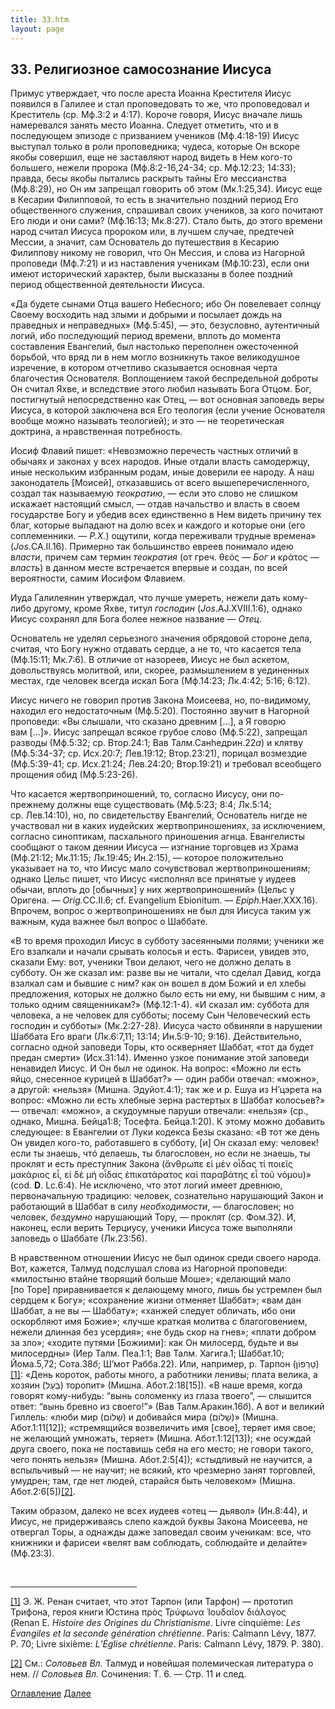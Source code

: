 ```yaml
---
title: 33.htm
layout: page
---
```




<title>Руслан Хазарзар. Сын Человеческий. Глава тридцать третья</title>


<h2>33. Религиозное самосознание Иисуса</h2>

<p>Примус утверждает, что после ареста Иоанна Крестителя Иисус появился в
Галилее и стал проповедовать то же, что проповедовал и Креститель
(ср.&nbsp;Мф.3:2&nbsp;и&nbsp;4:17). Короче говоря, Иисус вначале лишь
намеревался занять место Иоанна. Следует отметить, что и в последующем эпизоде
с призванием учеников (Мф.4:18-19) Иисус выступал только в роли проповедника;
чудеса, которые Он вскоре якобы совершил, еще не заставляют народ видеть в Нем
кого-то большего, нежели пророка (Мф.8:2-16,24-34; ср.&nbsp;Мф.12:23; 14:33);
правда, бесы якобы пытались раскрыть тайны Его мессианства (Мф.8:29), но Он им
запрещал говорить об этом (Мк.1:25,34). Иисус еще в Кесарии Филипповой, то есть
в значительно поздний период Его общественного служения, спрашивал своих
учеников, за кого почитают Его люди и они сами? (Мф.16:13; Мк.8:27). Стало
быть, до этого времени народ считал Иисуса пророком или, в лучшем случае,
предтечей Мессии, а значит, сам Основатель до путешествия в Кесарию Филиппову
никому не говорил, что Он Мессия, и слова из Нагорной проповеди (Мф.7:21) и из
наставления ученикам (Мф.10:23), если они имеют исторический характер, были
высказаны в более поздний период общественной деятельности Иисуса.</p>

<p style='margin-bottom:6.0pt'>«Да будете сынами Отца вашего Небесного; ибо Он
повелевает солнцу Своему восходить над злыми и добрыми и посылает дождь на
праведных и неправедных» (Мф.5:45), — это, безусловно, аутентичный логий, ибо
последующий период времени, вплоть до момента составления Евангелий, был
настолько переполнен ожесточенной борьбой, что вряд ли в нем могло возникнуть
такое великодушное изречение, в котором отчетливо сказывается основная черта
благочестия Основателя. Воплощением такой беспредельной доброты Он считал Яхве,
и вследствие этого любил называть Бога Отцом. Бог, постигнутый непосредственно
как Отец, — вот основная заповедь веры Иисуса, в которой заключена вся Его
теология (если учение Основателя вообще можно называть теологией); и это — не
теоретическая доктрина, а нравственная потребность.</p>

<p>Иосиф Флавий пишет: «Невозможно перечесть частных отличий в обычаях и
законах у всех народов. Иные отдали власть самодержцу, иные нескольким
избранным родам, иные доверили ее народу. А наш законодатель [Моисей],
отказавшись от всего вышеперечисленного, создал так называемую
<i>теократию</i>, — если это слово не слишком искажает настоящий смысл, — отдав
начальство и власть в своем государстве Богу и убедив всех единственно в Нем
видеть причину тех благ, которые выпадают на долю всех и каждого и которые они
(его соплеменники. — <i>Р.Х.</i>) ощутили, когда переживали трудные времена»
(<i>Jos.</i>CA.II.16). Примерно так большинство евреев понимало идею
<i>власти</i>, причем сам термин <i>теократия</i> (от&nbsp;греч. <span
class=g>&#952;&#949;&#972;&#962;</span> — <i>Бог</i> и <span
class=g>&#954;&#961;&#940;&#964;&#959;&#962;</span> — <i>власть</i>) в данном
месте встречается впервые и создан, по всей вероятности, самим Иосифом
Флавием.</p>

<p>Иуда Галилеянин утверждал, что лучше умереть, нежели дать кому-либо другому,
кроме Яхве, титул <i>господин</i> (<i>Jos</i>.AJ.XVIII.1:6), однако Иисус
сохранял для Бога более нежное название — <i>Отец</i>.</p>

<p>Основатель не уделял серьезного значения обрядовой стороне дела, считая, что
Богу нужно отдавать сердце, а не то, что касается тела (Мф.15:11; Мк.7:6). В
отличие от назореев, Иисус не был аскетом, довольствуясь молитвой, или, скорее,
размышлением в уединенных местах, где человек всегда искал Бога (Мф.14:23;
Лк.4:42; 5:16; 6:12).</p>

<p>Иисус ничего не говорил против Закона Моисеева, но, по-видимому, находил его
недостаточным (Мф.5:20). Постоянно звучит в Нагорной проповеди: «Вы слышали,
что сказано древним&nbsp;[...], а Я говорю вам&nbsp;[...]». Иисус запрещал
всякое грубое слово (Мф.5:22), запрещал разводы (Мф.5:32; ср.&nbsp;Втор.24:1;
Вав Талм.Санhедрин.22<i>а</i>) и клятву (Мф.5:34-37; ср.&nbsp;Исх.20:7;
Лев.19:12; Втор.23:21), порицал возмездие (Мф.5:39-41; ср.&nbsp;Исх.21:24;
Лев.24:20; Втор.19:21) и требовал всеобщего прощения обид (Мф.5:23-26).</p>

<p>Что касается жертвоприношений, то, согласно Иисусу, они по-прежнему должны
еще существовать (Мф.5:23; 8:4; Лк.5:14; ср.&nbsp;Лев.14:10), но, по
свидетельству Евангелий, Основатель нигде не участвовал ни в каких иудейских
жертвоприношениях, за исключением, согласно синоптикам, пасхального приношения
агнца. Евангелисты сообщают о таком деянии Иисуса — изгнание торговцев из Храма
(Мф.21:12; Мк.11:15; Лк.19:45; Ин.2:15), — которое положительно указывает на
то, что Иисус мало сочувствовал жертвоприношениям; однако Цельс пишет, что
Иисус &#171;исполнял все принятые у иудеев обычаи, вплоть до [обычных] у них
жертвоприношений&#187; (Цельс у Оригена. — <i>Orig.</i>CC.II.6;
cf.&nbsp;Evangelium Ebionitum. — <i>Epiph.</i>Haer.XXX.16). Впрочем, вопрос о
жертвоприношениях не был для Иисуса таким уж важным, куда важнее был вопрос о
Шаббате.</p>

<p>«В то время проходил Иисус в субботу засеянными полями; ученики же Его
взалкали и начали срывать колосья и есть. Фарисеи, увидев это, сказали Ему:
вот, ученики Твои делают, чего не должно делать в субботу. Он же сказал им:
разве вы не читали, что сделал Давид, когда взалкал сам и бывшие с ним? как он
вошел в дом Божий и ел хлебы предложения, которых не должно было есть ни ему,
ни бывшим с ним, а только одним священникам?» (Мф.12:1-4). «И сказал им:
суббота для человека, а не человек для субботы; посему Сын Человеческий есть
господин и субботы» (Мк.2:27-28). Иисуса часто обвиняли в нарушении Шаббата Его
враги (Лк.6:7,11; 13:14; Ин.5:9-10; 9:16). Действительно, согласно одной
заповеди Торы, кто оскверняет Шаббат, «тот да будет предан смерти» (Исх.31:14).
Именно узкое понимание этой заповеди ненавидел Иисус. И Он был не одинок. На
вопрос: «Можно ли есть яйцо, снесенное курицей в Шаббат?» — один рабби отвечал:
«можно», а другой: «нельзя» (Мишна. Эдуйот.4:1); так же и р.&nbsp;Ешуа из
Н’цэрета на вопрос: «Можно ли есть хлебные зерна растертых в Шаббат колосьев?» —
отвечал: «можно», а скудоумные паруши отвечали: «нельзя» (ср., однако, Мишна.
Бейца1:8; Тосефта. Бейца.1:20). К этому можно добавить следующее: в Евангелии
от Луки кодекса Безы сказано: «В тот же день Он увидел кого-то, работавшего в
субботу, [и] Он сказал ему: человек! если ты знаешь, чт&oacute; делаешь, ты
благословен, но если не знаешь, ты проклят и есть преступник Закона (<span
class=g>&#7940;&#957;&#952;&#961;&#969;&#960;&#949; &#949;&#7984;
&#956;&#8050;&#957; &#959;&#7990;&#948;&#945;&#962; &#964;&#943;
&#960;&#959;&#953;&#949;&#8150;&#962;
&#956;&#945;&#954;&#940;&#961;&#953;&#959;&#962; &#949;&#7990;, &#949;&#7984;
&#948;&#8050; &#956;&#942; &#959;&#7990;&#948;&#945;&#962;
&#7952;&#960;&#953;&#954;&#945;&#964;&#940;&#961;&#945;&#964;&#959;&#962;
&#954;&#945;&#8054; &#960;&#945;&#961;&#945;&#946;&#940;&#964;&#951;&#962;
&#949;&#7990; &#964;&#959;&#8166; &#957;&#972;&#956;&#959;&#965;</span>)»
(cod.&nbsp;<b>D</b>. Lc.6:4). Не исключено, что этот логий имеет древнюю,
первоначальную традицию: человек, сознательно нарушающий Закон и работающий в
Шаббат в силу <i>необходимости</i>, — благословен; но человек, <i>бездумно</i>
нарушающий Тору, — проклят (ср.&nbsp;Фом.32). И, наконец, если верить Терциусу,
ученики Иисуса тоже выполняли заповедь о Шаббате (Лк.23:56).</p>

<p>В нравственном отношении Иисус не был одинок среди своего народа. Вот,
кажется, Талмуд подслушал слова из Нагорной проповеди: «милостыню втайне
творящий больше Моше»; «делающий мало [по&nbsp;Торе] приравнивается к делающему
много, лишь бы устремлен был сердцем к Богу»; «сохранение жизни отменяет
Шаббат»; «вам дан Шаббат, а не вы — Шаббату»; «ханжей следует обличать, ибо они
оскорбляют имя Божие»; «лучше краткая молитва с благоговением, нежели длинная
без усердия»; «не будь скор на гнев»; «плати добром за зло»; «ходите путями
[Божиими]: как Он милосерд, будьте и вы милосердны» (Иер Талм. Пеа.1:1; Вав
Талм. Хагига.1; Шаббат.10; Йома.5,72; Сота.38<i>б</i>; Ш’мот Рабба.22). Или,
например, р.&nbsp;Тарпон <span
dir=RTL>(&#1496;&#1463;&#1512;&#1456;&#1508;&#1493;&#1465;&#1503;)</span><span
dir=LTR></span><span dir=LTR></span><a href="#_ftn1" name="_ftnref1">[1]</a>:
«День короток, работы много, а работники ленивы; плата велика, а хозяин <span
dir=RTL>(&#1489;&#1463;&#1506;&#1463;&#1500;)</span><span
dir=LTR></span><span dir=LTR></span> торопит» (Мишна. Абот.2:18[15]). «В наше
время, когда говорят кому-нибудь: “вынь соломенку из глаза твоего”, — слышится
ответ: “вынь бревно из своего!”» (Вав Талм.Аракин.16<i>б</i>). А вот и великий
Гиллель: «люби мир <span
dir=RTL>(&#1513;&#1473;&#1464;&#1500;&#1493;&#1465;&#1501;)</span><span
dir=LTR></span><span dir=LTR></span> и добивайся мира <span
dir=RTL>(&#1513;&#1473;&#1464;&#1500;&#1493;&#1465;&#1501;)</span><span
dir=LTR></span><span dir=LTR></span>» (Мишна. Абот.1:11[12]); «стремящийся
возвеличить имя [свое], теряет имя свое; не желающий умножать, теряет» (Мишна.
Абот.1:12[13]); «не осуждай друга своего, пока не поставишь себя на его место;
не говори такого, чего понять нельзя» (Мишна. Абот.2:5[4]); «стыдливый не
научится, а вспыльчивый — не научит; не всякий, кто чрезмерно занят торговлей,
умудрен; там, где нет людей, старайся быть человеком» (Мишна. Абот.2:6[5])<a
href="#_ftn2" name="_ftnref2">[2]</a>.</p>

<p>Таким образом, далеко не всех иудеев «отец — дьявол» (Ин.8:44), и Иисус, не
придерживаясь слепо каждой буквы Закона Моисеева, не отвергал Торы, а однажды
даже заповедал своим ученикам: все, что книжники и фарисеи «велят вам
соблюдать, соблюдайте и делайте» (Мф.23:3).</p>
<p>&nbsp;</p>

<hr align="left" width="40%">

<p class=s><a href="#_ftnref1" name="_ftn1">[1]</a> Э.&nbsp;Ж.&nbsp;Ренан
считает, что этот Тарпон (или Тарфон) — прототип Трифона, героя книги Юстина
<span class=g>&#960;&#961;&#8056;&#962;
&#932;&#961;&#8059;&#966;&#969;&#957;&#945;
&#7992;&#959;&#965;&#948;&#945;&#8150;&#959;&#957;
&#948;&#953;&#8049;&#955;&#959;&#947;&#959;&#962;</span> (Renan&nbsp;E.
<i>Histoire des Origines du Christianisme</i>. Livre cinqui&egrave;me: <i>Les
&Eacute;vangiles et la seconde g&eacute;n&eacute;ration chr&eacute;tienne</i>.
Paris: Calmann L&eacute;vy, 1877. P.&nbsp;70; Livre sixi&egrave;me:
<i>L’&Eacute;glise chr&eacute;tienne</i>. Paris: Calmann L&eacute;vy, 1879.
P.&nbsp;380).</p>

<p class=s><a href="#_ftnref2" name="_ftn2">[2]</a> См.:
<i>Соловьев&nbsp;Вл.</i> Талмуд и новейшая полемическая литература о нем. //
<i>Соловьев&nbsp;Вл.</i> Сочинения: Т.&nbsp;6. &#151;
Стр.&nbsp;11 и&nbsp;след.</p>

<a href="index">Оглавление</a> <a href="34">Далее</a>

